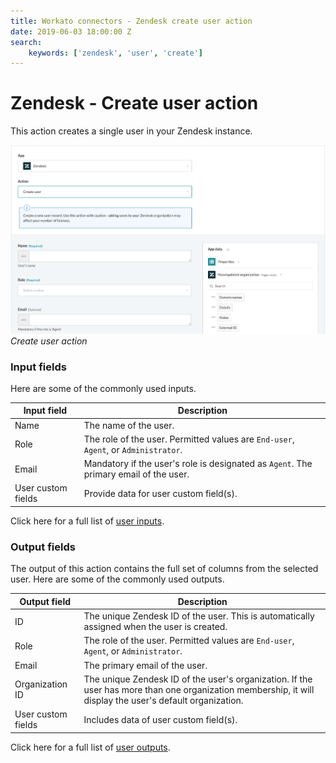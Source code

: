 ```yaml
---
title: Workato connectors - Zendesk create user action
date: 2019-06-03 18:00:00 Z
search:
    keywords: ['zendesk', 'user', 'create']
---
```


# Zendesk - Create user action
This action creates a single user in your Zendesk instance.

![Create user action](/assets/images/connectors/zendesk/create-user-action.png)
*Create user action*

### Input fields
Here are some of the commonly used inputs.

| Input field | Description                                   |
|-------------|-----------------------------------------------|
| Name        | The name of the user.                         |
| Role        | The role of the user. Permitted values are `End-user`, `Agent`, or `Administrator`. |
| Email       | Mandatory if the user's role is designated as `Agent`. The primary email of the user. |
| User custom fields | Provide data for user custom field(s). |

Click here for a full list of [user inputs](/connectors/zendesk/user-fields.md#user-input-fields).

### Output fields
The output of this action contains the full set of columns from the selected user. Here are some of the commonly used outputs.

| Output field | Description                                  |
|--------------|----------------------------------------------|
| ID           | The unique Zendesk ID of the user. This is automatically assigned when the user is created. |
| Role         | The role of the user. Permitted values are `End-user`, `Agent`, or `Administrator`. |
| Email        | The primary email of the user.               |
| Organization ID | The unique Zendesk ID of the user's organization. If the user has more than one organization membership, it will display the user's default organization. |
| User custom fields | Includes data of user custom field(s). |

Click here for a full list of [user outputs](/connectors/zendesk/user-fields.md#user-output-fields).
